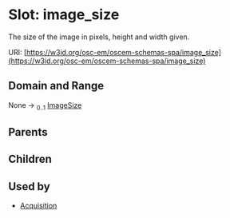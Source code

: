 
# Slot: image_size

The size of the image in pixels, height and width given.

URI: [https://w3id.org/osc-em/oscem-schemas-spa/image_size](https://w3id.org/osc-em/oscem-schemas-spa/image_size)


## Domain and Range

None &#8594;  <sub>0..1</sub> [ImageSize](ImageSize.md)

## Parents


## Children


## Used by

 * [Acquisition](Acquisition.md)
